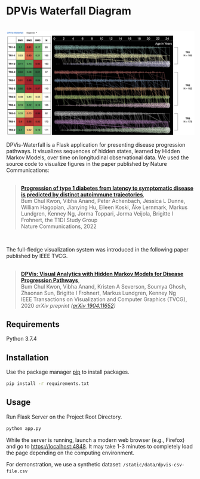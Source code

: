 # DPVis Waterfall Diagram
<br>
<img src="static/img/screenshot.jpg" style="height:25%; display:block; margin-left:auto; margin-right:auto">
<br>
DPVis-Waterfall is a Flask application for presenting disease progression pathways. It visualizes sequences of hidden states, learned by Hidden Markov Models, over time on longitudinal observational data. We used the source code to visualize figures in the paper published by Nature Communications:
<br><br>

> [**Progression of type 1 diabetes from latency to symptomatic disease is predicted by distinct autoimmune trajectories**](https://www.nature.com/articles/s41467-022-28909-1),            
> Bum Chul Kwon, Vibha Anand, Peter Achenbach, Jessica L Dunne, William Hagopian, Jianying Hu, Eileen Koski, Åke Lernmark, Markus Lundgren, Kenney Ng, Jorma Toppari, Jorma Veijola, Brigitte I Frohnert, the T1DI Study Group  
> Nature Communications, 2022

<br>

The full-fledge visualization system was introduced in the following paper published by IEEE TVCG.
<br><br>

> [**DPVis: Visual Analytics with Hidden Markov Models for Disease Progression Pathways**](https://www.bckwon.com/publication/dpvis/),            
> Bum Chul Kwon, Vibha Anand, Kristen A Severson, Soumya Ghosh, Zhaonan Sun, Brigitte I Frohnert, Markus Lundgren, Kenney Ng   
> IEEE Transactions on Visualization and Computer Graphics (TVCG), 2020
> *arXiv preprint ([arXiv 1904.11652](https://arxiv.org/abs/1904.11652))*

## Requirements

Python 3.7.4

## Installation

Use the package manager [pip](https://pip.pypa.io/en/stable/) to install packages. 

```bash
pip install -r requirements.txt
```

## Usage

Run Flask Server on the Project Root Directory.

```bash
python app.py
```

While the server is running, launch a modern web browser (e.g., Firefox) and go to [https://localhost:4848](https://localhost:4848). It may take 1-3 minutes to completely load the page depending on the computing environment. 

For demonstration, we use a synthetic dataset: `/static/data/dpvis-csv-file.csv`
